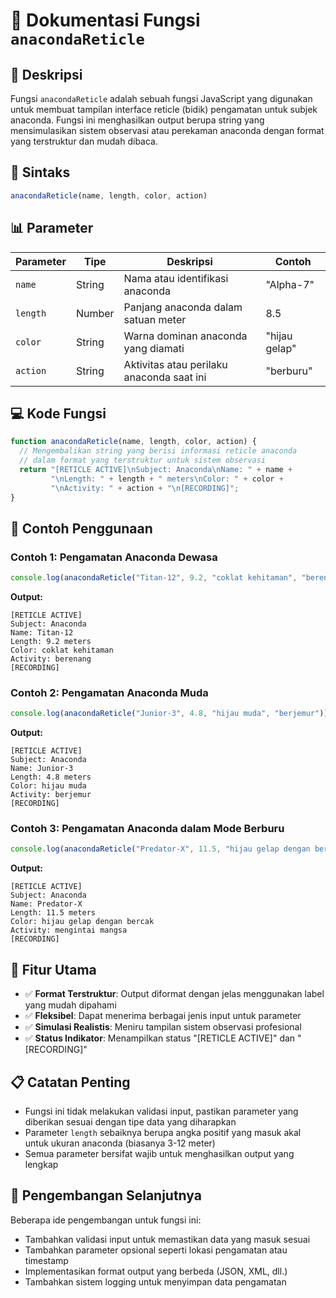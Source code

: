 # 🐍 Dokumentasi Fungsi `anacondaReticle`

## 📝 Deskripsi

Fungsi `anacondaReticle` adalah sebuah fungsi JavaScript yang digunakan untuk membuat tampilan interface reticle (bidik) pengamatan untuk subjek anaconda. Fungsi ini menghasilkan output berupa string yang mensimulasikan sistem observasi atau perekaman anaconda dengan format yang terstruktur dan mudah dibaca.

## 🔧 Sintaks

```javascript
anacondaReticle(name, length, color, action)
```

## 📊 Parameter

| Parameter | Tipe   | Deskripsi                                    | Contoh          |
|-----------|--------|----------------------------------------------|-----------------|
| `name`    | String | Nama atau identifikasi anaconda             | "Alpha-7"       |
| `length`  | Number | Panjang anaconda dalam satuan meter         | 8.5             |
| `color`   | String | Warna dominan anaconda yang diamati         | "hijau gelap"   |
| `action`  | String | Aktivitas atau perilaku anaconda saat ini   | "berburu"       |

## 💻 Kode Fungsi

```javascript
function anacondaReticle(name, length, color, action) {
  // Mengembalikan string yang berisi informasi reticle anaconda
  // dalam format yang terstruktur untuk sistem observasi
  return "[RETICLE ACTIVE]\nSubject: Anaconda\nName: " + name + 
         "\nLength: " + length + " meters\nColor: " + color + 
         "\nActivity: " + action + "\n[RECORDING]";
}
```

## 🎯 Contoh Penggunaan

### Contoh 1: Pengamatan Anaconda Dewasa
```javascript
console.log(anacondaReticle("Titan-12", 9.2, "coklat kehitaman", "berenang"));
```

**Output:**
```
[RETICLE ACTIVE]
Subject: Anaconda
Name: Titan-12
Length: 9.2 meters
Color: coklat kehitaman
Activity: berenang
[RECORDING]
```

### Contoh 2: Pengamatan Anaconda Muda
```javascript
console.log(anacondaReticle("Junior-3", 4.8, "hijau muda", "berjemur"));
```

**Output:**
```
[RETICLE ACTIVE]
Subject: Anaconda
Name: Junior-3
Length: 4.8 meters
Color: hijau muda
Activity: berjemur
[RECORDING]
```

### Contoh 3: Pengamatan Anaconda dalam Mode Berburu
```javascript
console.log(anacondaReticle("Predator-X", 11.5, "hijau gelap dengan bercak", "mengintai mangsa"));
```

**Output:**
```
[RETICLE ACTIVE]
Subject: Anaconda
Name: Predator-X
Length: 11.5 meters
Color: hijau gelap dengan bercak
Activity: mengintai mangsa
[RECORDING]
```

## 🌟 Fitur Utama

- ✅ **Format Terstruktur**: Output diformat dengan jelas menggunakan label yang mudah dipahami
- ✅ **Fleksibel**: Dapat menerima berbagai jenis input untuk parameter
- ✅ **Simulasi Realistis**: Meniru tampilan sistem observasi profesional
- ✅ **Status Indikator**: Menampilkan status "[RETICLE ACTIVE]" dan "[RECORDING]"

## 📋 Catatan Penting

- Fungsi ini tidak melakukan validasi input, pastikan parameter yang diberikan sesuai dengan tipe data yang diharapkan
- Parameter `length` sebaiknya berupa angka positif yang masuk akal untuk ukuran anaconda (biasanya 3-12 meter)
- Semua parameter bersifat wajib untuk menghasilkan output yang lengkap

## 🚀 Pengembangan Selanjutnya

Beberapa ide pengembangan untuk fungsi ini:
- Tambahkan validasi input untuk memastikan data yang masuk sesuai
- Tambahkan parameter opsional seperti lokasi pengamatan atau timestamp
- Implementasikan format output yang berbeda (JSON, XML, dll.)
- Tambahkan sistem logging untuk menyimpan data pengamatan
